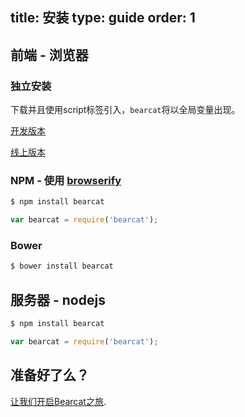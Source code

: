 title: 安装
type: guide
order: 1
---

## 前端 - 浏览器

### 独立安装

下载并且使用script标签引入，`bearcat`将以全局变量出现。

<div id="downloads">
<a class="button" href="https://raw.githubusercontent.com/bearcatjs/bearcat/master/dist/bearcat.js" download>开发版本</a>

<a class="button" href="https://raw.githubusercontent.com/bearcatjs/bearcat/master/dist/bearcat.min.js" download>线上版本</a>
</div>

### NPM - 使用 [browserify](https://github.com/substack/node-browserify)

``` bash
$ npm install bearcat
```

``` js
var bearcat = require('bearcat');
```

### Bower

``` bash
$ bower install bearcat
```

## 服务器 - nodejs

``` bash
$ npm install bearcat
```

``` js
var bearcat = require('bearcat');
```

## 准备好了么？

[让我们开启Bearcat之旅](/guide/).